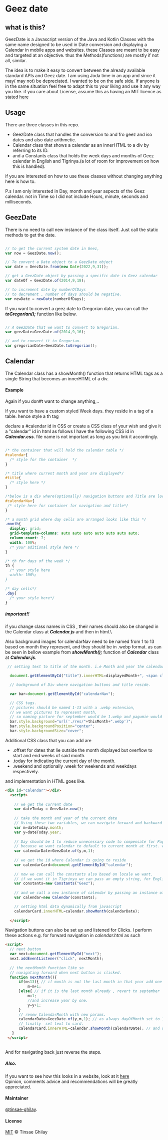 # Geez date


## what is this?

GeezDate is a Javascript version of the Java and Kotlin Classes with the same name designed to be used in Date conversion and displaying a Calendar in mobile apps and websites.  these Classes are meant to be easy and targeted at an objective. thus the Methods(functions) are mostly if not all, similar.

The idea is to make it easy to convert between the already available standard APIs and Geez date.  I am using Joda time in an app and since it may( may not) be depreciated. I wanted to be on the safe side. If anyone is in the same situation feel free to adapt this to your liking and use it any way you like.
if you care about License, assume this as having an MIT licence as stated [here](https://choosealicense.com/licenses/mit/)


## Usage

There are three classes in this repo. 

  * GeezDate class that handles the conversion to and fro geez and iso dates and also date arithmetic.
  *  Calendar class that shows a calendar as an innerHTML to a div by referring to its ID.
  * and a Constants class that holds the week days and months of Geez calendar in English and Tigrinya.(a lot of room for improvement on how this is handled).

if you are interested on how to use these classes without changing anything here is how to.

P.s I am only interested in Day, month and year aspects of the Geez calendar. not in Time so I did not include Hours, minute, seconds and milliseconds.


## GeezDate

There is no need to call new instance of the class itself. Just call the static methods to get the date.



```javascript

// to get the current system date in Geez,
var now = GeezDate.now(); 

// To convert a Date object to a GeezDate object
var date = GeezDate.from(new Date(2022,9,31)); 

// get a GeezDate object by passing a specific date in Geez calendar
var dateOf = GeezDate.of(2014,9,18);  

// to increment date by numberOfDays 
// to decrement , number of days should be negative.
var newDate = newDate(numberOfDays);


```

If you want to convert a geez date to Gregorian date, you can call the ***toGregorian();*** function like below.


```javascript

// A GeezDate that we want to convert to Gregorian.
var geezDate=GeezDate.of(2014,9,16);

// and to convert it to Gregorian.
var gregorianDate=GeezDate.toGregorian();


```

## Calendar

The Calendar class has a showMonth() function that returns HTML tags as a single String that becomes an innerHTML of a div.

#### Example 

Again if you don#t want to change anything,..

If you want to have a custom styled Week days. they reside in a <th> tag of a table. hence style a th tag

declare a #calendar id in CSS or create a CSS class of your wish and give it a "calendar" id in html as follows
I have the following CSS id in ***Calendar.css***.  file name is not important as long as you link it accordingly.
  
  ``` css
  
  /* the container that will hold the calendar table */
  #calendar{
    /* style for the container  */
  }
  
  /* title where current month and year are displayed*/
  #title{
    /* style here */
  }
  
  /*below is a div where(optionally) navigation buttons and Title are located and background changes dynamically.*/
  #calendarNav{
   /* style here for container for navigation and title*/
  }
  
  /* a month grid where day cells are arranged looks like this */
  .month{
    display: grid;
    grid-template-columns: auto auto auto auto auto auto auto;
    column-count: 7;
    width: 100%;
    /* your aditional style here */
  }
  
  /* th for days of the week */
  th {
    /* your style here 
    width: 100%;
  }
  
  /* day cells*/ 
  .day{
    /* your style here*/
  }
  
  ```
  
 ##### important!!
 if you change class names in CSS , their names should also be changed in the Calendar class at ***Calendar.js*** 
 and then in html.\
  
 Also background images for calendarNav need to be named from 1 to 13 based on month they represent, and they should be in .webp format.
 as can be seen in bellow example from ***showMonth();*** function of ***Calendar*** class at ***Calendar.js***.
  
  ``` javascript
   // setting text to title of the month. i.e Month and year the calendar is on.
  
    document.getElementById("title").innerHTML=displayedMonth+", <span class=\"latin\">"+thisYear+"</span>";

    // background of Div where navigation buttons and title reside.
  
    var bar=document.getElementById("calendarNav");

    // CSS tags.
    // pictures should be named 1-13 with a .webp extension,
    // we want pictures to represent month.
    // so naming picture for september would be 1.webp and pagumie would be 13.webp
    bar.style.background="url('./res/"+thisMonth+".webp')";
    bar.style.backgroundPosition="center";
    bar.style.backgroundSize="cover";
  
  ```
 
  
  Additional CSS class that you can add are

* .offset for dates that lie outside the month displayed but overflow to start and end weeks of said month.
* .today for indicating the current day of the month.
* .weekend and optionally .week for weekends and weekdays respectively.
  
and implementation in HTML goes like.
  
```html
<div id="calendar"></div>
  <script>
    
    // we get the current date
    var dateToday = GeezDate.now();
    
    // take the month and year of the current date
    // Using these two variables, we can navigate forward and backward in months and years. 
    var m=dateToday.month;                    
    var y=dateToday.year;
    
    // Day should be 1 to reduce unnecessary code to compensate for Pagumie date error.
    // because we want calendar to default to current month at first. we create a GeezDate of the current month. 
    var calendarDate=GeezDate.of(y,m,1);
    
    // we get the id where Calendar is going to reside
    var calendarCard=document.getElementById("calendar");
    
    // now we can call the constants also based on locale we want. 
    // if we want it in Tigrinya we can pass an empty string, for English we pass "iso"
    var constants=new Constants("Geez");
    
    // and we call a new instance of calendar by passing an instance of Constants
    var calendar=new Calendar(constants);

    // setting html data dynamically from javascript 
    calendarCard.innerHTML=calendar.showMonth(calendarDate); 
    
  </script>
  ```
  Navigation buttons can also be set up and listened for Clicks.  I perform these actions e.g. for forward navigation in *calendar.html* as such 
  
  
  ```html
  <script>
    // next button
    var next=document.getElementById("next"); 
    next.addEventListener("click", nextMonth);
    
    // the nextMonth function like so
    // navigating forward when next button is clicked. 
    function nextMonth(){
        if(m<13){ // if month is not the last month in that year add one
            m=m+1;
        }else{ // if it is the last month already , revert to september
            m=1;
            //and increase year by one.
            y=y+1;
        }
        // renew CalendarMonth with new params.
        calendarDate=GeezDate.of(y,m,1); // as always dayOfMonth set to 1;
        // finally  set text to card.
        calendarCard.innerHTML=calendar.showMonth(calendarDate); // and we are done.
     }
   </script>
   
  ```
    
And for navigating back just reverse the steps. 

##### Also.
If you want to see how this looks in a website, look at it [here](https://tinsae-ghilay.github.io/calendar.html)\
Opinion, comments advice and recommendations will be greatly appreciated.

#### Maintainer
  
[@tinsae-ghilay](https://github.com/tinsae-ghilay).
    
#### License

[MIT](https://choosealicense.com/licenses/mit/) © Tinsae Ghilay
